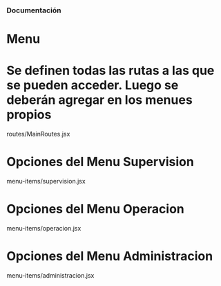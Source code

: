### Documentación
# Menu
# Se definen todas las rutas a las que se pueden acceder. Luego se deberán agregar en los menues propios
routes/MainRoutes.jsx

# Opciones del Menu Supervision
menu-items/supervision.jsx

# Opciones del Menu Operacion
menu-items/operacion.jsx

# Opciones del Menu Administracion
menu-items/administracion.jsx


